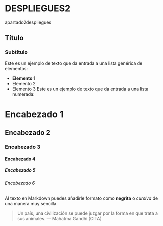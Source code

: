 # DESPLIEGUES2
apartado2despliegues 


## Título
### Subtítulo
Este es un ejemplo de texto que da entrada a una lista genérica de elementos:
- **Elemento 1**
- Elemento 2
- Elemento 3
Este es un ejemplo de texto que da entrada a una lista numerada:
# Encabezado 1
## Encabezado 2
### Encabezado 3
#### Encabezado 4
##### Encabezado 5
###### Encabezado 6
Al texto en Markdown puedes añadirle formato como **negrita** o *cursiva* de una manera muy sencilla.

> Un país, una civilización se puede juzgar por la forma en que trata a sus animales.  — Mahatma Gandhi (CITA)


